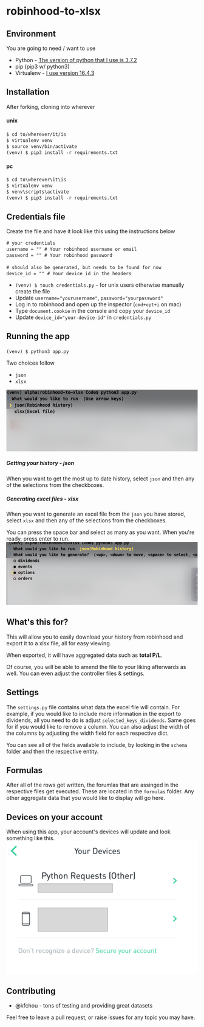 # robinhood-to-xlsx

## Environment

You are going to need / want to use
- Python - [The version of python that I use is 3.7.2](https://www.python.org/downloads/release/python-372/)
- pip (pip3 w/ python3)
- Virtualenv - [I use version 16.4.3](https://virtualenv.pypa.io/en/latest/)

## Installation

After forking, cloning into wherever
#### unix
```
$ cd to/wherever/it/is
$ virtualenv venv
$ source venv/bin/activate
(venv) $ pip3 install -r requirements.txt
```
#### pc
```
$ cd to\wherever\it\is
$ virtualenv venv 
$ venv\scripts\activate
(venv) $ pip3 install -r requirements.txt
```

## Credentials file
Create the file and have it look like this using the instructions below
```
# your credentials
username = "" # Your robinhood username or email
password = "" # Your robinhood password

# should also be generated, but needs to be found for now
device_id = "" # Your device id in the headers
```
- `(venv) $ touch credentials.py` - for unix users otherwise manually create the file
- Update `username="yourusername"`, `password="yourpassword"`
- Log in to robinhood and open up the inspector (`cmd+opt+i` on mac)
- Type `document.cookie` in the console and copy your `device_id`
- Update `device_id="your-device-id"` in `credentials.py`

## Running the app

`(venv) $ python3 app.py`

Two choices follow
- `json`
- `xlsx`

![](images/choose.png)

##### Getting your history - json
When you want to get the most up to date history, select `json` and then any of the selections from the checkboxes.
##### Generating excel files - xlsx
When you want to generate an excel file from the `json` you have stored, select `xlsx` and then any of the selections from the checkboxes.

You can press the space bar and select as many as you want. When you're ready, press enter to run.
![](images/select.png)

## What's this for?
This will allow you to easily download your history from robinhood and export it to a xlsx file, all for easy viewing.

When exported, it will have aggregated data such as **total P/L**.

Of course, you will be able to amend the file to your liking afterwards as well. You can even adjust the controller files & settings.

## Settings
The `settings.py` file contains what data the excel file will contain. For example, if you would like to include more information in the export to dividends, all you need to do is adjust `selected_keys_dividends`. Same goes for if you would like to remove a column.  You can also adjust the width of the columns by adjusting the width field for each respective dict.

You can see all of the fields available to include, by looking in the `schema` folder and then the respective entity.

## Formulas
After all of the rows get written, the forumlas that are assinged in the respective files get executed. These are located in the `formulas` folder. Any other aggregate data that you would like to display will go here.

## Devices on your account
When using this app, your account's devices will update and look something like this.
![](images/robinhood-devices.png)

## Contributing

- @kfchou - tons of testing and providing great datasets

Feel free to leave a pull request, or raise issues for any topic you may have.
